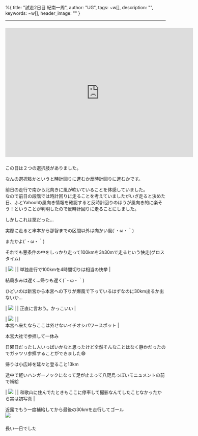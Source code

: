 %{
  title: "試走2日目 紀南一周",
  author: "UG",
  tags: ~w[],
  description: "",
  keywords: ~w[],
  header_image: ""
}

---
### <iframe allowtransparency="true" frameborder="0" height="405" scrolling="no" src="https://www.strava.com/activities/2649141913/embed/88860ee873137d200d532102ed01cf8d063d45ca" style="font-weight: normal;" width="590"></iframe>

### 
  
この日は２つの選択肢がありました。  
  
なんの選択肢かというと時計回りに進むか反時計回りに進むかです。  
  
前日の走行で南から北向きに風が吹いていることを体感していました。  
なので前日の段階では時計回りに走ることを考えていましたがいざ走ると決めた日、ふとYahoo!の風向き情報を確認すると反時計回りのほうが風向き的に楽そう！ということが判明したので反時計回りに走ることにしました。  
  
しかしこれは罠だった...

  

実際に走ると串本から那智までの区間以外は向かい風(´・ω・｀)  
  
またかよ(´・ω・｀)  
  
それでも悪条件の中をしっかり走って100kmを3h30mで走るという快走(グロスタイム)  
  
  

| [![](https://1.bp.blogspot.com/-26QEv3bnLkM/XWVmQXlMNfI/AAAAAAAABhU/TwpxpBtTfroB36MjSIiYTs76goZHwv6ogCK4BGAYYCw/s320/IMG_20190825_120049.jpg)](http://1.bp.blogspot.com/-26QEv3bnLkM/XWVmQXlMNfI/AAAAAAAABhU/TwpxpBtTfroB36MjSIiYTs76goZHwv6ogCK4BGAYYCw/s1600/IMG_20190825_120049.jpg) |
| 単独走行で100kmを4時間切りは相当の快挙 |

  
結局歩みは遅く...帰りも遅く(´・ω・｀)  
  
  

ひどいのは新宮から本宮への下りが爆風で下っているはずなのに30km出るか出ないか...

| [![](https://2.bp.blogspot.com/-dGkSN-PKZts/XWVmmIw628I/AAAAAAAABho/31pQfAt9KWcMLdP3ZGy5d-eT69kHOSABQCK4BGAYYCw/s320/MVIMG_20190825_142536.jpg)](http://2.bp.blogspot.com/-dGkSN-PKZts/XWVmmIw628I/AAAAAAAABho/31pQfAt9KWcMLdP3ZGy5d-eT69kHOSABQCK4BGAYYCw/s1600/MVIMG_20190825_142536.jpg) |
| 正直に言おう。かっこいい |

| [![](https://1.bp.blogspot.com/-hcaXw7pDkCE/XWVmkfLURMI/AAAAAAAABhg/YkoUBHX95MEddmBr1C3xNRpMIiYS4U96wCK4BGAYYCw/s320/MVIMG_20190825_142215.jpg)](http://1.bp.blogspot.com/-hcaXw7pDkCE/XWVmkfLURMI/AAAAAAAABhg/YkoUBHX95MEddmBr1C3xNRpMIiYS4U96wCK4BGAYYCw/s1600/MVIMG_20190825_142215.jpg) |
|   
本宮へ来たならここは外せないイチオシパワースポット |

  

本宮大社で参拝して一休み  
  
日曜日だったし人いっぱいかなと思ったけど全然そんなことはなく静かだったのでガッツリ参拝することができました😄  
  
帰りは小広峠を延々と登ること13km  
  
途中で軽いハンガーノックになって足が止まって八咫烏っぽいモニュメントの前で補給  
  
  

| [![](https://3.bp.blogspot.com/-YIbqFLpTx6E/XWVnLn2paiI/AAAAAAAABh4/SBZTs1IrenYrVfULyI-id4hNmaHXqi_twCK4BGAYYCw/s320/IMG_20190825_154222.jpg)](http://3.bp.blogspot.com/-YIbqFLpTx6E/XWVnLn2paiI/AAAAAAAABh4/SBZTs1IrenYrVfULyI-id4hNmaHXqi_twCK4BGAYYCw/s1600/IMG_20190825_154222.jpg) |
| 和歌山に住んでたときもここに停車して撮影なんてしたことなかったから実は初写真 |

  
近露でもう一度補給してから最後の30kmを走行してゴール  
[![](https://2.bp.blogspot.com/-PJCTbcTPsdw/XWVnPoAUj5I/AAAAAAAABiA/uypXDMxBUzcxtxeglw8qgieo8B9y3aHhwCK4BGAYYCw/s320/IMG_20190825_161053_914.jpg)](http://2.bp.blogspot.com/-PJCTbcTPsdw/XWVnPoAUj5I/AAAAAAAABiA/uypXDMxBUzcxtxeglw8qgieo8B9y3aHhwCK4BGAYYCw/s1600/IMG_20190825_161053_914.jpg)

### 
  
長い一日でした


